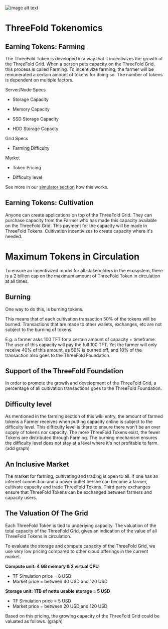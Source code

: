 
![image alt text](/token/img/tokenomics-sketch.jpg)

# ThreeFold Tokenomics
## Earning Tokens: Farming

The ThreeFold Token is developed in a way that it incentivizes the growth of the ThreeFold Grid. When a person puts capacity on the ThreeFold Grid, this process is called Farming. To incentivize farming, the farmer will be remunerated a certain amount of tokens for doing so. The number of tokens is dependent on multiple factors. 

 Server/Node Specs

* Storage Capacity

* Memory Capacity

* SSD Storage Capacity

* HDD Storage Capacty

Grid Specs

* Farming Difficulty

Market

* Token Pricing

* Difficulty level

See more in our [simulator section](/token/tokenomics/simulations.md) how this works.

## Earning Tokens: Cultivation

Anyone can create applications on top of the ThreeFold Grid. They can purchase capacity from the Farmer who has made this capacity available on the ThreeFold Grid. This payment for the capacity will be made in ThreeFold Tokens. Cultivation incentivizes to create capacity where it's needed. 

# Maximum Tokens in Circulation

To ensure an incentivized model for all stakeholders in the ecosystem, there is a 2 billion cap on the maximum amount of ThreeFold Token in circulation at all times. 

## Burning

One way to do this, is burning tokens.

This means that of each cultivation transaction 50% of the tokens will be burned. Transactions that are made to other wallets, exchanges, etc are not subject to the burning of tokens.

E.g. a farmer asks 100 TFT for a certain amount of capacity + timeframe. The user of this capacity will pay the full 100 TFT. Yet the farmer will only receive 40% of this amount, as 50% is burned off, and 10% of the transaction also goes to the ThreeFold Foundation.

## Support of the ThreeFold Foundation

In order to promote the growth and development of the ThreeFold Grid, a percentage of all cultivation transactions goes to the ThreeFold Foundation. 


## Difficulty level

As mentioned in the farming section of this wiki entry, the amount of farmed tokens a Farmer receives when putting capacity online is subject to the difficulty level. This difficulty level is there to ensure there won’t be an over supply of tokens nor capacity. The more ThreeFold Tokens exist, the fewer Tokens are distributed through Farming. The burning mechanism ensures the difficulty level does not stay at a level where it's not profitable to farm. (add graph)

## An Inclusive Market

The market for farming, cultivating and trading is open to all. If one has an internet connection and a power outlet he/she can become a farmer, cultivate capacity and trade ThreeFold Tokens. Third party exchanges ensure that ThreeFold Tokens can be exchanged between farmers and capacity users.  

## The Valuation Of The Grid

Each ThreeFold Token is tied to underlying capacity. The valuation of the total capacity of the ThreeFold Grid, gives an indication of the value of all ThreeFold Tokens in circulation. 

To evaluate the storage and compute capacity of the ThreeFold Grid, we use very low pricing compared to other cloud offerings in the current market.

**Compute unit: 4 GB memory & 2 virtual CPU**

*  TF Simulation price = 8 USD
*  Market price = between 40 USD and 120 USD

**Storage unit: 1TB of netto usable storage = 5 USD**

* TF Simulation price = 5 USD
* Market price = between 20 USD and 120 USD

Based on this pricing, the growing capacity of the ThreeFold Grid could be valuated as follows. (graph)

